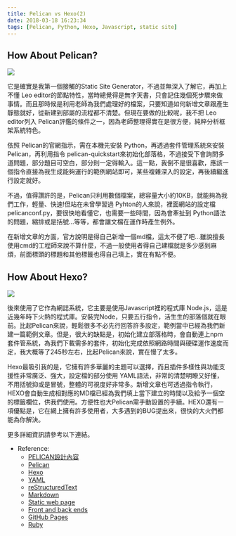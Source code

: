 ```yaml
---
title: Pelican vs Hexo(2)
date: 2018-03-18 16:23:34
tags: [Pelican, Python, Hexo, Javascript, static site]
---
```


## How About Pelican?

![](https://avatars2.githubusercontent.com/u/2043492?s=200&v=4)

它是確實是我第一個接觸的Static Site Generator，不過並無深入了解它，再加上不懂 Leo editor的節點特性，當時總覺得是無字天書，只會記住幾個死步驟來做事情。而且那時候是利用老師為我們處理好的檔案，只要知道如何新增文章跟產生靜態就好，從新建到部屬的流程都不清楚。但現在要做的比較呢，我不把 Leo editor列入 Pelican評鑑的條件之一，因為老師整理得實在是很方便，純粹分析框架系統特色。

依照 Pelican的官網指示，需在本機先安裝 Python，再透過套件管理系統來安裝 Pelican，再利用指令 pelican-quickstart來初始化部落格，不過接受下會詢問多道問題，部分題目可空白，部分則一定得輸入。這一點，我倒不是很喜歡，應該一個指令直接為我生成能夠運行的範例網站即可，某些複雜深入的設定，再後續繼進行設定就好。

不過，值得讚許的是，Pelican只利用數個檔案，總容量大小約10KB，就能夠為我們工作，輕量、快速!但站在未曾學習過 Pyhton的人來說，裡面網站的設定檔pelicanconf.py，要很快地看懂它，也需要一些時間，因為會牽扯到 Python語法的問題，縮排或是括號…等等，都會讓文檔在運作時產生例外。

在新增文章的方面，官方說明是得自己新增一個md檔，這太不便了吧…雖說擅長使用cmd的工程師來說不算什麼，不過一般使用者得自己建檔就是多少感到麻煩，前面標頭的標題和其他標籤也得自己填上，實在有點不便。

## How About Hexo?

![](https://3.bp.blogspot.com/-7AP9jD8pW_I/V9oILsTPNmI/AAAAAAAAedo/ckA9hiA7xBEEMjmh10RiEnIGIf5AwPxOACLcB/s1600/Hexo.png)

後來使用了它作為網誌系統，它主要是使用Javascript裡的程式庫 Node.js，這是近幾年時下火熱的程式庫。安裝完Node，只要五行指令，活生生的部落個就在眼前。比起Pelican來說，輕鬆很多不必先行回答許多設定，範例當中已經為我們新建一篇範例文章。但是，很大的缺點是，初始化建立部落格時，會自動連上npm套件管系統，為我們下載需多的套件，初始化完成依照網路時間與硬碟運作速度而定，我大概等了245秒左右，比起Pelican來說，實在慢了太多。

Hexo最吸引我的是，它擁有許多華麗的主題可以選擇，而且插件多樣性與功能支援性非常廣泛、強大，設定檔的部分使用 YAML語法，非常的清楚明瞭又好懂，不用括號抑或是冒號，整體的可視度好非常多。新增文章也可透過指令執行，HEXO會自動生成相對應的MD檔已經為我們填上當下建立的時間以及給予一個空的標籤欄位，供我們使用。方便性也大Pelican需手動設置的手續。HEXO還有一項優點是，它在網上擁有許多使用者，大多遇到的BUG提出來，很快的大火們都能為你解決。

更多詳細資訊請參考以下連結。

- Reference:
  - [PELICAN設計內容](http://www.pyslvs.com/blog/scrum_design-design_methods-and-mechanical-design.html)
  - [Pelican](https://blog.getpelican.com/)
  - [Hexo](https://hexo.io/)
  - [YAML](https://en.wikipedia.org/wiki/YAML)
  - [reStructuredText](https://en.wikipedia.org/wiki/ReStructuredText)
  - [Markdown](https://en.wikipedia.org/wiki/Markdown)
  - [Static web page](https://en.wikipedia.org/wiki/Static_web_page)
  - [Front and back ends](https://en.wikipedia.org/wiki/Front_and_back_ends)
  - [GitHub Pages](https://pages.github.com/)
  - [Ruby](https://zh.wikipedia.org/wiki/Ruby)
